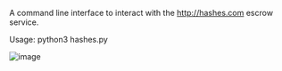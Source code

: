 A command line interface to interact with the http://hashes.com escrow service.


Usage:
python3 hashes.py


![image](https://i.imgur.com/jiaozmf.png)
